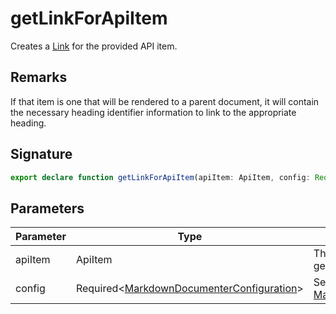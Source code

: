 
# getLinkForApiItem

Creates a [Link](docs/api-markdown-documenter/link-interface) for the provided API item.

## Remarks

If that item is one that will be rendered to a parent document, it will contain the necessary heading identifier information to link to the appropriate heading.

## Signature

```typescript
export declare function getLinkForApiItem(apiItem: ApiItem, config: Required<MarkdownDocumenterConfiguration>): Link;
```

## Parameters

|  Parameter | Type | Description |
|  --- | --- | --- |
|  apiItem | ApiItem | The API item for which we are generating the link. |
|  config | Required&lt;[MarkdownDocumenterConfiguration](docs/api-markdown-documenter/markdowndocumenterconfiguration-interface)<!-- -->&gt; | See [MarkdownDocumenterConfiguration](docs/api-markdown-documenter/markdowndocumenterconfiguration-interface) |


